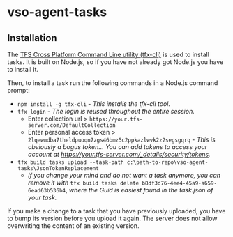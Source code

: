 # vso-agent-tasks

## Installation

The [TFS Cross Platform Command Line utility (tfx-cli)](https://github.com/Microsoft/tfs-cli) is used to install tasks. It is built on Node.js, so if you have not already got Node.js you have to install it. 

Then, to install a task run the following commands in a Node.js command prompt:

* `npm install -g tfx-cli` - *This installs the tfx-cli tool.*
* `tfx login` - *The login is reused throughout the entire session.*
  * Enter collection url > `https://your.tfs-server.com/DefaultCollection`
  * Enter personal access token > `2lqewmdba7theldpuoqn7zgs46bmz5c2ppkazlwvk2z2segsgqrq` - *This is obviously a bogus token... You can add tokens to access your account at https://your.tfs-server.com/_details/security/tokens.* 
* `tfx build tasks upload --task-path c:\path-to-repo\vso-agent-tasks\JsonTokenReplacement`
  * *If you change your mind and do not want a task anymore, you can remove it with* `tfx build tasks delete b8df3d76-4ee4-45a9-a659-6ead63b536b4`, *where the Guid is easiest found in the task.json of your task.*

If you make a change to a task that you have previously uploaded, you have to bump its version before you upload it again. The server does not allow overwriting the content of an existing version.
